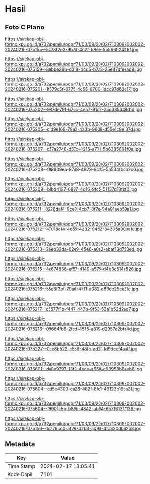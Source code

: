 # Hasil

## Foto C Plano

https://sirekap-obj-formc.kpu.go.id/a732/pemilu/pdpr/71/03/09/20/02/7103092002002-20240216-075155--5378f2e3-9b7d-4c2f-b8ee-55566924ff6f.jpg

https://sirekap-obj-formc.kpu.go.id/a732/pemilu/pdpr/71/03/09/20/02/7103092002002-20240216-075159--86bbe39b-d3f9-44d5-b7a3-25e47dfeead9.jpg

https://sirekap-obj-formc.kpu.go.id/a732/pemilu/pdpr/71/03/09/20/02/7103092002002-20240216-075201--1f579c5f-6775-4c55-8700-1dcc97d62d17.jpg

https://sirekap-obj-formc.kpu.go.id/a732/pemilu/pdpr/71/03/09/20/02/7103092002002-20240216-075202--987de79f-67bc-4ea7-91d2-25dd35d48d1d.jpg

https://sirekap-obj-formc.kpu.go.id/a732/pemilu/pdpr/71/03/09/20/02/7103092002002-20240216-075205--cfd9e169-79a0-4a3b-9609-d55e1c9e137d.jpg

https://sirekap-obj-formc.kpu.go.id/a732/pemilu/pdpr/71/03/09/20/02/7103092002002-20240216-075207--c57a2748-d57c-4215-a771-5b6385664f0a.jpg

https://sirekap-obj-formc.kpu.go.id/a732/pemilu/pdpr/71/03/09/20/02/7103092002002-20240216-075208--f98909ea-8748-4929-9c25-5a534fbdb2c6.jpg

https://sirekap-obj-formc.kpu.go.id/a732/pemilu/pdpr/71/03/09/20/02/7103092002002-20240216-075209--b1bd4127-6897-4d16-9fc5-51137d18fbf0.jpg

https://sirekap-obj-formc.kpu.go.id/a732/pemilu/pdpr/71/03/09/20/02/7103092002002-20240216-075211--8226daf4-9ce9-4cb7-8f7e-94a91aeb59a1.jpg

https://sirekap-obj-formc.kpu.go.id/a732/pemilu/pdpr/71/03/09/20/02/7103092002002-20240216-075212--47018a14-4c55-4232-9462-34305a90ba1e.jpg

https://sirekap-obj-formc.kpu.go.id/a732/pemilu/pdpr/71/03/09/20/02/7103092002002-20240216-075213--26eb33da-62e9-45e6-a0a2-abaf13d753ed.jpg

https://sirekap-obj-formc.kpu.go.id/a732/pemilu/pdpr/71/03/09/20/02/7103092002002-20240216-075215--4c674856-ef57-4149-a575-d4b3c514e526.jpg

https://sirekap-obj-formc.kpu.go.id/a732/pemilu/pdpr/71/03/09/20/02/7103092002002-20240216-075216--55c8f3bf-79a6-47f1-a082-c89ce25ca2fe.jpg

https://sirekap-obj-formc.kpu.go.id/a732/pemilu/pdpr/71/03/09/20/02/7103092002002-20240216-075217--c5577f1b-f447-447b-9f53-53a1b52d2ad7.jpg

https://sirekap-obj-formc.kpu.go.id/a732/pemilu/pdpr/71/03/09/20/02/7103092002002-20240216-075218--09684fb8-2fcd-4515-a819-d2957a2bfa4d.jpg

https://sirekap-obj-formc.kpu.go.id/a732/pemilu/pdpr/71/03/09/20/02/7103092002002-20240216-075227--0ec8b522-c556-48fc-ad2f-fd9decf4aaff.jpg

https://sirekap-obj-formc.kpu.go.id/a732/pemilu/pdpr/71/03/09/20/02/7103092002002-20240216-075601--da8e9797-13f9-4ece-a650-c98958b8eeb6.jpg

https://sirekap-obj-formc.kpu.go.id/a732/pemilu/pdpr/71/03/09/20/02/7103092002002-20240216-075604--ed5e4300-ca26-482f-8fe1-49123b19ca3f.jpg

https://sirekap-obj-formc.kpu.go.id/a732/pemilu/pdpr/71/03/09/20/02/7103092002002-20240216-075604--f9901c5b-b89b-4842-ab94-6571613f7136.jpg

https://sirekap-obj-formc.kpu.go.id/a732/pemilu/pdpr/71/03/09/20/02/7103092002002-20240216-075156--1c779cc0-af26-42b3-a098-4fc320dbd2b8.jpg


## Metadata

| Key        | Value               |
| ---------- | ------------------- |
| Time Stamp | 2024-02-17 13:05:41 |
| Kode Dapil | 7101                |



